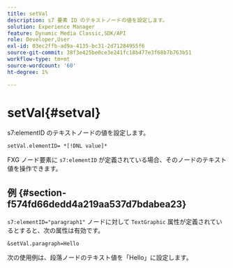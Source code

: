 ```yaml
---
title: setVal
description: s7 要素 ID のテキストノードの値を設定します。
solution: Experience Manager
feature: Dynamic Media Classic,SDK/API
role: Developer,User
exl-id: 03ec2ffb-ad9a-4135-bc31-2d71284955f6
source-git-commit: 38f3e425be0ce3e241fc18b477e3f68b7b763b51
workflow-type: tm+mt
source-wordcount: '60'
ht-degree: 1%

---
```


# setVal{#setval}

s7:elementID のテキストノードの値を設定します。

`setVal.elementID= *[!DNL value]*`

FXG ノード要素に `s7:elementID` が定義されている場合、そのノードのテキスト値を操作できます。

## 例 {#section-f574fd66dedd4a219aa537d7bdabea23}

`s7:elementID="paragraph1"` ノードに対して `TextGraphic` 属性が定義されているとすると、次の属性は有効です。

`&setVal.paragraph=Hello`

次の使用例は、段落ノードのテキスト値を「Hello」に設定します。
